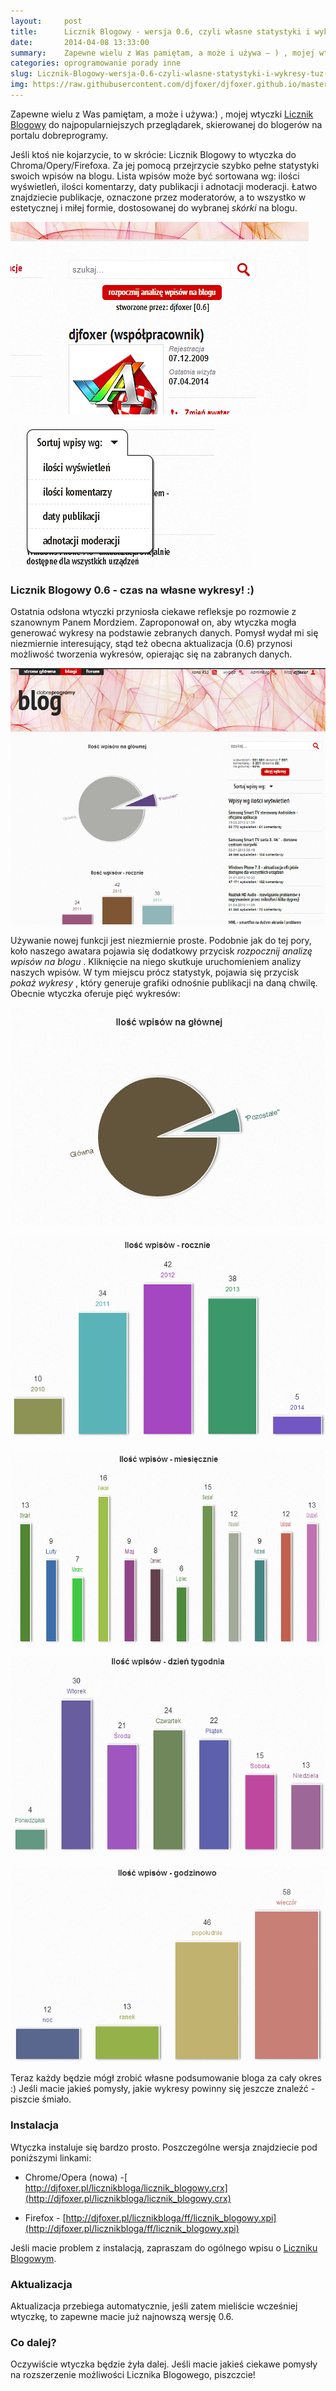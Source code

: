 ```yaml
---
layout:     post
title:      Licznik Blogowy - wersja 0.6, czyli własne statystyki i wykresy tuż pod ręką
date:       2014-04-08 13:33:00
summary:    Zapewne wielu z Was pamiętam, a może i używa — ) , mojej wtyczki Licznik Blogowy  do najpopularniejszych przeglądarek, skierowanej do blogerów na portalu dobreprogramy. Jeśli ktoś nie kojarzycie, to w skrócie —  Licznik Blogowy to wtyczka do Chroma/Opery/Firefoxa. Za jej pomocą przejrzycie szybko pełne statystyki swoich wpisów na blogu. Lista wpisów może być sortowana wg —  ilości wyświetleń, ilości kom...
categories: oprogramowanie porady inne
slug: Licznik-Blogowy-wersja-0.6-czyli-wlasne-statystyki-i-wykresy-tuz-pod-reka,53496.html
img: https://raw.githubusercontent.com/djfoxer/djfoxer.github.io/master/_img/2014-4-8-_84_/g_-_-x-_-_-_x20140407193509_0.png
---
```




Zapewne wielu z Was pamiętam, a może i używa:) , mojej wtyczki [Licznik Blogowy](http://www.dobreprogramy.pl/djfoxer/Licznik-Blogowy-wtyczka-do-ChromeOperyFirefoxa-dla-kazdego-Blogera-portalu-aktualizacja-07.02.14-nowe-funkcjonalnosci-0.5,51846.html)  do najpopularniejszych przeglądarek, skierowanej do blogerów na portalu dobreprogramy. 

Jeśli ktoś nie kojarzycie, to w skrócie: Licznik Blogowy to wtyczka do Chroma/Opery/Firefoxa. Za jej pomocą przejrzycie szybko pełne statystyki swoich wpisów na blogu. Lista wpisów może być sortowana wg: ilości wyświetleń, ilości komentarzy, daty publikacji i adnotacji moderacji. Łatwo znajdziecie publikacje, oznaczone przez moderatorów, a to wszystko w estetycznej i miłej formie, dostosowanej do wybranej  *skórki*  na blogu.


![desk](https://raw.githubusercontent.com/djfoxer/djfoxer.github.io/master/_img/2014-4-8-_84_/g_-_-x-_-_-_x20140407193509_0.png)





![desk](https://raw.githubusercontent.com/djfoxer/djfoxer.github.io/master/_img/2014-4-8-_84_/g_-_-x-_-_-_x20140407193523_0.png)





### Licznik Blogowy 0.6 - czas na własne wykresy! :)


Ostatnia odsłona wtyczki przyniosła ciekawe refleksje po rozmowie z szanownym Panem Mordziem. Zaproponował on, aby wtyczka mogła generować wykresy na podstawie zebranych danych. Pomysł wydał mi się niezmiernie interesujący, stąd też obecna aktualizacja (0.6) przynosi możliwość tworzenia wykresów, opierając się na zabranych danych.


![desk](https://raw.githubusercontent.com/djfoxer/djfoxer.github.io/master/_img/2014-4-8-_84_/g_-_-x-_-_-_x20140407194913_0.png)


Używanie nowej funkcji jest niezmiernie proste. Podobnie jak do tej pory, koło naszego awatara pojawia się dodatkowy przycisk  *rozpocznij analizę wpisów na blogu* . Kliknięcie na niego skutkuje uruchomieniem analizy naszych wpisów. W tym miejscu prócz statystyk, pojawia się przycisk  *pokaż wykresy* , który generuje grafiki odnośnie publikacji na daną chwilę. Obecnie wtyczka oferuje pięć wykresów:



![desk](https://raw.githubusercontent.com/djfoxer/djfoxer.github.io/master/_img/2014-4-8-_84_/g_-_-x-_-_-_x20140407191809_0.png)





![desk](https://raw.githubusercontent.com/djfoxer/djfoxer.github.io/master/_img/2014-4-8-_84_/g_-_-x-_-_-_x20140407191823_0.png)




![desk](https://raw.githubusercontent.com/djfoxer/djfoxer.github.io/master/_img/2014-4-8-_84_/g_-_-x-_-_-_x20140407192254_0.png)




![desk](https://raw.githubusercontent.com/djfoxer/djfoxer.github.io/master/_img/2014-4-8-_84_/g_-_-x-_-_-_x20140407192309_0.png)




![desk](https://raw.githubusercontent.com/djfoxer/djfoxer.github.io/master/_img/2014-4-8-_84_/g_-_-x-_-_-_x20140407192318_0.png)



Teraz każdy będzie mógł zrobić własne podsumowanie bloga za cały okres :) Jeśli macie jakieś pomysły, jakie wykresy powinny się jeszcze znaleźć - piszcie śmiało. 



### Instalacja


Wtyczka instaluje się bardzo prosto. Poszczególne wersja znajdziecie pod poniższymi linkami:



  * Chrome/Opera (nowa) -[ http://djfoxer.pl/licznikbloga/licznik_blogowy.crx](http://djfoxer.pl/licznikbloga/licznik_blogowy.crx) 

  * Firefox - [http://djfoxer.pl/licznikbloga/ff/licznik_blogowy.xpi](http://djfoxer.pl/licznikbloga/ff/licznik_blogowy.xpi)  



Jeśli macie problem z instalacją, zapraszam do ogólnego wpisu o [Liczniku Blogowym](http://www.dobreprogramy.pl/djfoxer/Licznik-Blogowy-wtyczka-do-ChromeOperyFirefoxa-dla-kazdego-Blogera-portalu-aktualizacja-07.02.14-nowe-funkcjonalnosci-0.5,51846.html). 



### Aktualizacja


Aktualizacja przebiega automatycznie, jeśli zatem mieliście wcześniej wtyczkę, to zapewne macie już najnowszą wersję 0.6.



### Co dalej?


Oczywiście wtyczka będzie żyła dalej. Jeśli macie jakieś ciekawe pomysły na rozszerzenie możliwości Licznika Blogowego, piszczcie!